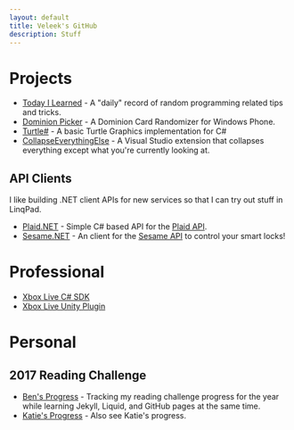 ```yaml
---
layout: default
title: Veleek's GitHub
description: Stuff
---
```


# Projects

* [Today I Learned](https://github.com/veleek/til) - A "daily" record of random programming related tips and tricks.
* [Dominion Picker](/DominionPicker) - A Dominion Card Randomizer for Windows Phone.
* [Turtle#](https://github.com/veleek/TurtleSharp) - A basic Turtle Graphics implementation for C#
* [CollapseEverythingElse](https://github.com/veleek/CollapseEverythingElse) - A Visual Studio extension that collapses everything except what you're currently looking at.

## API Clients

I like building .NET client APIs for new services so that I can try out stuff in LinqPad.

* [Plaid.NET](https://github.com/veleek/plaid-net) - Simple C# based API for the [Plaid API](http://www.plaid.com).
* [Sesame.NET](https://github.com/veleek/sesame-net) - An client for the [Sesame API](https://docs.candyhouse.co/) to control your smart locks!

# Professional

* [Xbox Live C# SDK](https://github.com/Microsoft/xbox-live-api-csharp)
* [Xbox Live Unity Plugin](https://github.com/Microsoft/xbox-live-unity-plugin)

# Personal 

## 2017 Reading Challenge
* [Ben's Progress](ReadingChallenge) - Tracking my reading challenge progress for the year while learning Jekyll, Liquid, and GitHub pages at the same time.
* [Katie's Progress](katie-reading-challenge) - Also see Katie's progress.
